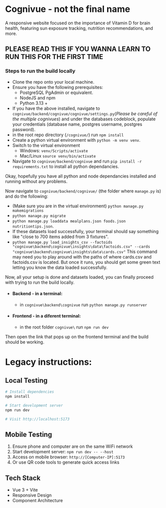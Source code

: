 # Cognivue - not the final name

A responsive website focused on the importance of Vitamin D for brain health, featuring sun exposure tracking, nutrition recommendations, and more.

## PLEASE READ THIS IF YOU WANNA LEARN TO RUN THIS FOR THE FIRST TIME
### Steps to run the build locally
- Clone the repo onto your local machine.
- Ensure you have the following prerequisites:
    - PostgreSQL PgAdmin or equivalent.
    - NodeJS and npm
    - Python 3.13 +
- If you have the above installed, navigate to `cognivue/backend/cognivue/cognivue/settings.py`(*Please be careful of the multiple cognivues*) and under the databases codeblock, populate your credentials (database name, postgres username, postgres password).
- in the root repo directory (`/cognivue/`) run `npm install`
- Create a python virtual environment with `python -m venv venv`.
- Switch to the virtual environment
    - Windows: `venv/Scripts/activate`
    - Mac/Linux `source venv/bin/activate`
- Navigate to `cognivue/backend/cognivue` and run `pip install -r requirements.txt` to install all python dependancies.

Okay, hopefully you have all python and node dependancies installed and running without any problems.

Now navigate to `cognivue/backend/cognivue/` (the folder where `manage.py` is) and do the following:
- (Make sure you are in the virtual environment) `python manage.py makemigrations`
- `python manage.py migrate`
- `python manage.py loaddata mealplans.json foods.json nutritiontips.json`.
- If these datasets load successfully, your terminal should say something like "close to 700 items added from 3 fixtures".
- `python manage.py load_insights_csv --factoids "cognivue\backend\cognivue\insights\data\factoids.csv" --cards "cognivue\backend\cognivue\insights\data\cards.csv"` This command may need you to play around with the paths of where cards.csv and factoids.csv is located. But once it runs, you should get some green text letting you know the data loaded successfully.

Now, all your setup is done and datasets loaded, you can finally proceed with trying to run the build locally.
- #### Backend - in a terminal:
    - in `cognivue\backend\cognivue` run `python manage.py runserver`
- #### Frontend - in a diferent terminal:
    - in the root folder `cognivue\` run `npm run dev`

Then open the link that pops up on the frontend terminal and the build should be working.



# Legacy instructions:
## Local Testing

```bash
# Install dependencies
npm install

# Start development server
npm run dev

# Visit http://localhost:5173
```

## Mobile Testing

1. Ensure phone and computer are on the same WiFi network
2. Start development server: `npm run dev -- --host`
3. Access on mobile browser: `http://[Computer-IP]:5173`
4. Or use QR code tools to generate quick access links

## Tech Stack

- Vue 3 + Vite
- Responsive Design
- Component Architecture

